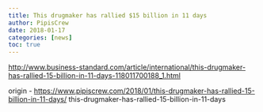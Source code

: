 ```yaml
---
title: This drugmaker has rallied $15 billion in 11 days
author: PipisCrew
date: 2018-01-17
categories: [news]
toc: true
---
```


http://www.business-standard.com/article/international/this-drugmaker-has-rallied-15-billion-in-11-days-118011700188_1.html

origin - https://www.pipiscrew.com/2018/01/this-drugmaker-has-rallied-15-billion-in-11-days/ this-drugmaker-has-rallied-15-billion-in-11-days